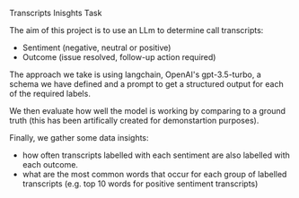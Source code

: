 Transcripts Inisghts Task

The aim of this project is to use an LLm to determine call transcripts:
- Sentiment (negative, neutral or positive)
- Outcome (issue resolved, follow-up action required)

The approach we take is using langchain, OpenAI's gpt-3.5-turbo, a schema we have defined and a prompt to get a structured output for each of the required labels.

We then evaluate how well the model is working by comparing to a ground truth (this has been artifically created for demonstartion purposes).

Finally, we gather some data insights:
- how often transcripts labelled with each sentiment are also labelled with each outcome.
- what are the most common words that occur for each group of labelled transcripts (e.g. top 10 words for positive sentiment transcripts)
